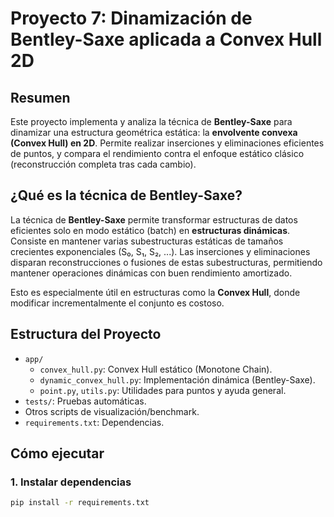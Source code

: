 # Proyecto 7: Dinamización de Bentley-Saxe aplicada a Convex Hull 2D

## Resumen

Este proyecto implementa y analiza la técnica de **Bentley-Saxe** para dinamizar una estructura geométrica estática: la **envolvente convexa (Convex Hull) en 2D**. Permite realizar inserciones y eliminaciones eficientes de puntos, y compara el rendimiento contra el enfoque estático clásico (reconstrucción completa tras cada cambio).

## ¿Qué es la técnica de Bentley-Saxe?

La técnica de **Bentley-Saxe** permite transformar estructuras de datos eficientes solo en modo estático (batch) en **estructuras dinámicas**.  
Consiste en mantener varias subestructuras estáticas de tamaños crecientes exponenciales (S₀, S₁, S₂, ...). Las inserciones y eliminaciones disparan reconstrucciones o fusiones de estas subestructuras, permitiendo mantener operaciones dinámicas con buen rendimiento amortizado.

Esto es especialmente útil en estructuras como la **Convex Hull**, donde modificar incrementalmente el conjunto es costoso.

## Estructura del Proyecto

- `app/`
  - `convex_hull.py`: Convex Hull estático (Monotone Chain).
  - `dynamic_convex_hull.py`: Implementación dinámica (Bentley-Saxe).
  - `point.py`, `utils.py`: Utilidades para puntos y ayuda general.
- `tests/`: Pruebas automáticas.
- Otros scripts de visualización/benchmark.
- `requirements.txt`: Dependencias.

## Cómo ejecutar

### 1. Instalar dependencias

```sh
pip install -r requirements.txt
